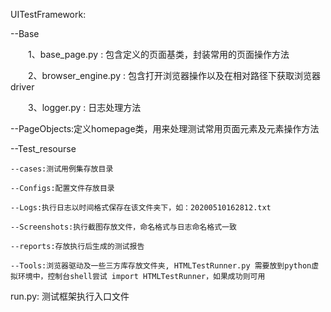 UITestFramework:

--Base

　　1、base_page.py : 包含定义的页面基类，封装常用的页面操作方法

　　2、browser_engine.py : 包含打开浏览器操作以及在相对路径下获取浏览器driver

　　3、logger.py : 日志处理方法

--PageObjects:定义homepage类，用来处理测试常用页面元素及元素操作方法

--Test_resourse

    --cases:测试用例集存放目录

    --Configs:配置文件存放目录

    --Logs:执行日志以时间格式保存在该文件夹下，如：20200510162812.txt

    --Screenshots:执行截图存放文件，命名格式与日志命名格式一致

    --reports:存放执行后生成的测试报告

    --Tools:浏览器驱动及一些三方库存放文件夹, HTMLTestRunner.py 需要放到python虚拟环境中，控制台shell尝试 import HTMLTestRunner，如果成功则可用

run.py: 测试框架执行入口文件






